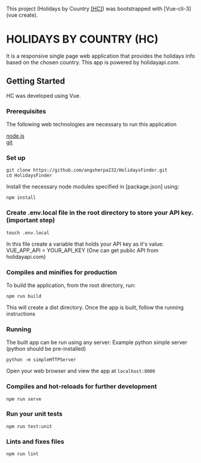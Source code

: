 This project (Holidays by Country [[HC]](https://heuristic-haibt-f52344.netlify.com/)) was bootstrapped with [Vue-cli-3](vue create).

# HOLIDAYS BY COUNTRY (HC)

It is a responsive single page web application that provides the holidays info based on the chosen country. This app is powered by holidayapi.com.

## Getting Started

HC was developed using Vue.

### Prerequisites

The following web technologies are necessary to run this application

[node.js](https://nodejs.org/en/)<br/>
[git](https://git-scm.com/downloads)

### Set up

``` 
git clone https://github.com/angsherpa232/HolidaysFinder.git
cd HolidaysFinder
```

Install the necessary node modules specified in [package.json] using:

``` 
npm install
```
### Create .env.local file in the root directory to store your API key. (important step)

``` 
touch .env.local
```
In this file create a variable that holds your API key as it's value:
VUE_APP_API = YOUR_API_KEY (One can get public API from holidayapi.com) 

### Compiles and minifies for production

To build the application, from the root directory, run:

``` 
npm run build
```

This will create a dist directory. Once the app is built, follow the running instructions

### Running

The built app can be run using any server: Example python simple server (python should be pre-installed)

``` 
python -m simpleHTTPServer
```

Open your web browser and view the app at `localhost:8000` 

### Compiles and hot-reloads for further development

``` 
npm run serve
```

### Run your unit tests

``` 
npm run test:unit
```

### Lints and fixes files

``` 
npm run lint
```

